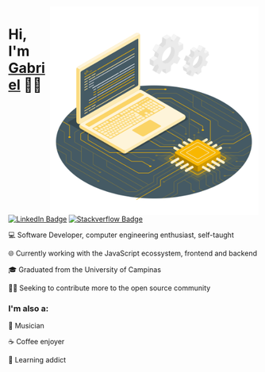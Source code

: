 <img src="./.github/CPU.svg" width="420px" height="420px"  align='right' />

<h1>Hi, I'm <a href="https://www.linkedin.com/in/gabrielsanttana" target="_blank">Gabriel</a> 👋🏽</h1>

[![LinkedIn Badge](https://img.shields.io/badge/-LinkedIn-blue?style=flat-square&logo=Linkedin&logoColor=white&link=https://www.linkedin.com/in/gabrielsanttana/)](https://www.linkedin.com/in/gabrielsanttana/)
[![Stackverflow Badge](https://img.shields.io/badge/Stack%20Overflow-FE7A16?style=flat-square&logo=stack%20overflow&logoColor=fff)](https://stackoverflow.com/users/12422017/gabriel-santana)

<p>💻 Software Developer, computer engineering enthusiast, self-taught</p>

<p>🌐 Currently working with the JavaScript ecossystem, frontend and backend</p>

<p>🎓 Graduated from the University of Campinas</p>

<p>🤝🏽 Seeking to contribute more to the open source community</p>

### I'm also a:

🎸 Musician

☕ Coffee enjoyer

🧠 Learning addict
